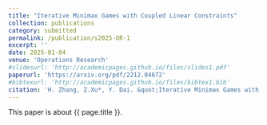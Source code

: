 ```yaml
---
title: "Iterative Minimax Games with Coupled Linear Constraints"
collection: publications
category: submitted
permalink: /publication/s2025-OR-1
excerpt: ''
date: 2025-01-04
venue: 'Operations Research'
#slidesurl: 'http://academicpages.github.io/files/slides1.pdf'
paperurl: 'https://arxiv.org/pdf/2212.04672'
#bibtexurl: 'http://academicpages.github.io/files/bibtex1.bib'
citation: 'H. Zhang, Z.Xu*, Y. Dai. &quot;Iterative Minimax Games with Coupled Linear Constraints.&quot; <i>Operations Research</i>. submitted. (2025). arXiv:2212.04672'
---
```

This paper is about {{ page.title }}.
